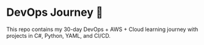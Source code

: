 # DevOps Journey 🚀  
This repo contains my 30-day DevOps + AWS + Cloud learning journey with projects in C#, Python, YAML, and CI/CD.
